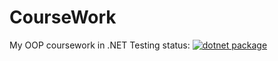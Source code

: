 # CourseWork
My OOP coursework in .NET
Testing status:
[![dotnet package](https://github.com/TheEmber/CourseWork/actions/workflows/dotnet-test.yml/badge.svg?branch=master&event=check_run)](https://github.com/TheEmber/CourseWork/actions/workflows/dotnet-test.yml)
